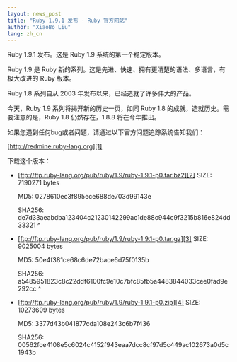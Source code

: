 ```yaml
---
layout: news_post
title: "Ruby 1.9.1 发布 - Ruby 官方网站"
author: "XiaoBo Liu"
lang: zh_cn
---
```


Ruby 1.9.1 发布。这是 Ruby 1.9 系统的第一个稳定版本。

Ruby 1.9 是 Ruby 新的系列。这是先进、快速、拥有更清楚的语法、多语言，有极大改进的 Ruby 版本。

Ruby 1.8 系列自从 2003 年发布以来，已经造就了许多伟大的产品。

今天，Ruby 1.9 系列将揭开新的历史一页，如同 Ruby 1.8 的成就，造就历史。需要注意的是，Ruby 1.8 仍然存在，1.8.8
将在今年推出。

如果您遇到任何bug或者问题，请通过以下官方问题追踪系统告知我们：

[http://redmine.ruby-lang.org][1]

下载这个版本：

* [ftp://ftp.ruby-lang.org/pub/ruby/1.9/ruby-1.9.1-p0.tar.bz2][2]
  SIZE: 7190271 bytes

  MD5: 0278610ec3f895ece688de703d99143e

  SHA256:
  de7d33aeabdba123404c21230142299ac1de88c944c9f3215b816e824dd33321
^

* [ftp://ftp.ruby-lang.org/pub/ruby/1.9/ruby-1.9.1-p0.tar.gz][3]
  SIZE: 9025004 bytes

  MD5: 50e4f381ce68c6de72bace6d75f0135b

  SHA256:
  a5485951823c8c22ddf6100fc9e10c7bfc85fb5a4483844033cee0fad9e292cc
^

* [ftp://ftp.ruby-lang.org/pub/ruby/1.9/ruby-1.9.1-p0.zip][4]
  SIZE: 10273609 bytes

  MD5: 3377d43b041877cda108e243c6b7f436

  SHA256:
  00562fce4108e5c6024c4152f943eaa7dcc8cf97d5c449ac102673a0d5c1943b



[1]: http://redmine.ruby-lang.org 
[2]: ftp://ftp.ruby-lang.org/pub/ruby/1.9/ruby-1.9.1-p0.tar.bz2 
[3]: ftp://ftp.ruby-lang.org/pub/ruby/1.9/ruby-1.9.1-p0.tar.gz 
[4]: ftp://ftp.ruby-lang.org/pub/ruby/1.9/ruby-1.9.1-p0.zip 
